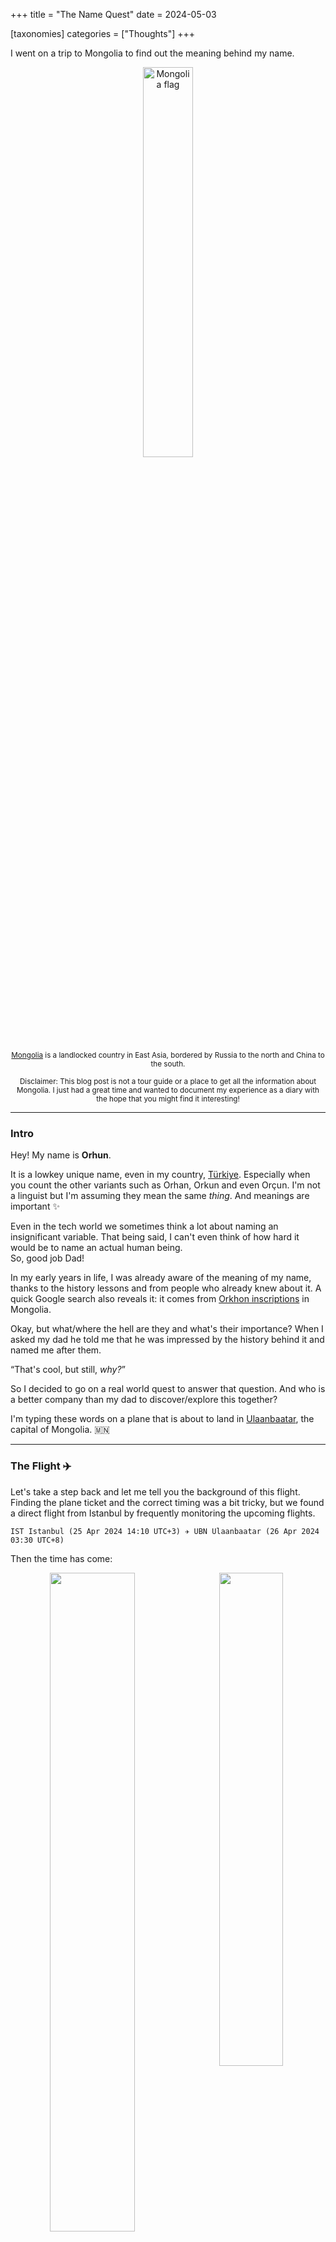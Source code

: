 +++
title = "The Name Quest"
date = 2024-05-03

[taxonomies]
categories = ["Thoughts"]
+++

I went on a trip to Mongolia to find out the meaning behind my name.

<!-- more -->

<center>

<img alt="Mongolia flag" src="https://static.orhun.dev/mn/flag.png" style="width: 40%"/>

<small><a href="https://en.wikipedia.org/wiki/Mongolia">Mongolia</a> is a landlocked country in East Asia,
bordered by Russia to the north and China to the south.</small>

<small>Disclaimer: This blog post is not a tour guide or a place to get all the information about Mongolia. I just had a great time and wanted to document my experience as a diary with the hope that you might find it interesting!</small>

</center>

---

### **Intro**

Hey! My name is **Orhun**.

It is a lowkey unique name, even in my country, [Türkiye](https://en.wikipedia.org/wiki/Turkey). Especially when you count the other variants such as Orhan, Orkun and even Orçun. I'm not a linguist but I'm assuming they mean the same _thing_. And meanings are <g>important</g> ✨

Even in the tech world we sometimes think a lot about naming an insignificant variable. That being said, I can't even think of how hard it would be to name an actual human being.  
So, good job Dad!

In my early years in life, I was already aware of the meaning of my name, thanks to the history lessons and from people who already knew about it. A quick Google search also reveals it: it comes from [<g>Orkhon inscriptions</g>](https://en.wikipedia.org/wiki/Orkhon_inscriptions) in Mongolia.

Okay, but what/where the hell are they and what's their importance? When I asked my dad he told me that he was impressed by the history behind it and named me after them.

<q>That's cool, but still, _why?_</q>

So I decided to go on a real world quest to answer that question. And who is a better company than my dad to discover/explore this together?

I'm typing these words on a plane that is about to land in [Ulaanbaatar](https://en.wikipedia.org/wiki/Ulaanbaatar), the capital of Mongolia. 🇲🇳

---

### **The Flight** ✈️

Let's take a step back and let me tell you the background of this flight. Finding the plane ticket and the correct timing was a bit tricky, but we found a direct flight from Istanbul by frequently monitoring the upcoming flights.

```
IST Istanbul (25 Apr 2024 14:10 UTC+3) ✈️ UBN Ulaanbaatar (26 Apr 2024 03:30 UTC+8)
```

Then the time has come:

<center>
<img src="https://static.orhun.dev/mn/flight/ticket.jpg" width="52%" align="left"/>
<img src="https://static.orhun.dev/mn/flight/miat.jpg" width="45%"/>
<br>
<img src="https://static.orhun.dev/mn/flight/last-call.jpg" width="45%"/>
</center>

Loved the name of the plane!

<center>

<img src="https://static.orhun.dev/mn/flight/plane.jpg" width="60%" align="left"/>

<img src="https://static.orhun.dev/mn/flight/info.jpg" width="36%"/>

</center>

It was my first time flying with [MIAT Mongolian Airlines](https://en.wikipedia.org/wiki/MIAT_Mongolian_Airlines) (duh!) and I'm pretty happy with the experience/food!

<center>

<details>
<summary>Spoiler: Food 🥪 (click here to view)</summary>

<img src="https://static.orhun.dev/mn/flight/food.jpg" width="90%"/>

</details>

Most of the flight is spent with writing Rust btw! 🦀

<img src="https://static.orhun.dev/mn/flight/rust.jpg" width="80%"/>

<small>

I also watched some stuff, most notably the Barbie movie 🫠

</small>

</center>

---

### **Arrival** 🛬

We arrived in Ulaanbaatar at roughly 3 AM. There wasn't much to see in the city at that hour but our friend who picked us up from the airport was kind enough to fill us in with some general information:

|            |                                                            |
| ---------- | ---------------------------------------------------------- |
| Population | 3.3 million (+ 90 million animals (wow?))                  |
| Size       | 6 million sq km                                            |
| Landscapes | Steppes, deserts, mountains                                |
| Economy    | Agriculture, mining, herding                               |
| Religion   | Tibetan Buddhism (Lamaism), Shamanism, Islam, Christianity |

This means it is a big country with not a lot of people, but a lot of animals! 🐄🐎🐑

Also, we drove though the [Ankara Street](https://maps.app.goo.gl/8QTHnhZRbhyme6389) which is next to the [Atatürk School](https://maps.app.goo.gl/883CipyZfcdoaaGJ8).

<center>

<img src="https://static.orhun.dev/mn/arrival/lights.jpg" width="70%"/>

</center>

For me, it is always nice to see these things related to Türkiye! The lights in that street were actually brought from Ankara too.

Another interesting thing was there were a lot of Karaoke places. Apparently, it is a big thing in Mongolia.

<center>

It was a long travel, but we made it:

<img src="https://static.orhun.dev/mn/arrival/clocks.jpg" width="70%"/>

I'm in the hotel and gotta sleep now, cya tomorrow.

</center>

---

### **1st Day** 1️⃣

Started the day off with gas station coffee. The traffic was a real problem here.

<center>

<img src="https://static.orhun.dev/mn/1/coffee.jpg" width="48%" align="left"/>
<img src="https://static.orhun.dev/mn/1/traffic3.jpg" width="48%"/>

</center>

But I solved my realest problem, the internet, by buying a SIM card:

<center>

<img src="https://static.orhun.dev/mn/1/sim.jpg" width="70%"/>

</center>

Today I'm visiting the [<g>Tonyukuk inscriptions</g>](https://en.wikipedia.org/wiki/Tonyukuk_inscriptions) near [Nalaikh](https://en.wikipedia.org/wiki/Nalaikh).

The importance of this is it's the first inscription stone that mentions the word "Turk".

> The Tonyukuk inscriptions are Turkic inscriptions of the 8th century located in Nalaikh, Ulaanbaatar, Mongolia.
>
> They are the _oldest written attestations_ of the Turkic language family, predating the Orkhon inscriptions by several years.
>
> They are often confused with, or considered as a part of, the Orkhon inscriptions, although the Orkhon inscriptions are actually located about 360 kilometres (220 mi) to the west.

On the way, we stopped for the [Friday Prayer](https://en.wikipedia.org/wiki/Friday_prayer) and visited the Konya Kültür Merkezi. It was a magnificent cultural experience to speak Turkish with the Kazakh muslims.

<center>

<img src="https://static.orhun.dev/mn/1/mosque.jpg" width="75%"/>

<small>

One thing that they joked about was Turks immigrating from Mongolia on horses,  
while they stayed because they ate their horses. Okay.

</small>

<img src="https://static.orhun.dev/mn/1/road.jpg" width="48%" align="left"/>

<img src="https://static.orhun.dev/mn/1/tonyukuk1.jpg" width="48%"/>

</center>

Then we arrived at the actual destination, here is how the [Tonyukuk inscriptions](https://en.wikipedia.org/wiki/Tonyukuk_inscriptions) looked like:

<center>

<img src="https://static.orhun.dev/mn/1/tonyukuk2.jpg" width="100%"/>

</center>

> The Tonyukuk Inscription is an ancient stone monument from the 8th century, detailing the achievements of Tonyukuk, a prominent official and military strategist of the [Göktürk Khaganate](https://en.wikipedia.org/wiki/First_Turkic_Khaganate).
>
> It offers insights into the empire's politics, military campaigns, and mentions Turkic shamanism.

<g>Tonyukuk</g> is a very important figure in the Turkish history.

<details>
<summary>Click here for introduction</summary>

<center>

<img src="https://static.orhun.dev/mn/1/tonyukuk-intro.jpg" width="90%"/>

</center>

</details>

The historical value of these writings were unimaginably priceless.

<center>

<img src="https://static.orhun.dev/mn/1/tonyukuk3.jpg" width="100%"/>

We also visited the security guard's tent next to the building, which was a nice place:

<img src="https://static.orhun.dev/mn/1/tent.jpg" width="70%"/>

Also, it turns out this is a temporary site and they are in the process of building the actual museum very close to it:

<img src="https://static.orhun.dev/mn/1/museum2.jpg" width="100%"/>

Hoping the visit again in the future when the Tonyukuk museum is complete!

<img src="https://static.orhun.dev/mn/1/museum1.jpg" width="80%"/>

</center>

The next thing that I remember, I was taking a nap until we arrived at this absolutely mind blowing thing:

<center>

<img src="https://static.orhun.dev/mn/1/genghis-khan1.jpg" width="100%"/>

</center>

Yes, it is a gigantic shiny mighty [<g>Genghis Khan</g>](https://en.wikipedia.org/wiki/Genghis_Khan) statue, in the middle of a large steppe.

> Genghis Khan was the founder and first Great Khan of the [Mongol Empire](https://en.wikipedia.org/wiki/Mongol_Empire), which became the largest contiguous empire in history after his conquests in the early 13th century.
>
> He is renowned for his military brilliance, leadership, and the unification of nomadic Mongol tribes into a formidable force that reshaped Eurasian history.

<center>

<img src="https://static.orhun.dev/mn/1/genghis-khan2.jpg" width="50%" align="left"/>
<img src="https://static.orhun.dev/mn/1/genghis-khan5.jpg" width="50%"/>

</center>

In fact, it is a museum, you can go inside and explore a bit about the history of Mongolia and Genghis Khan. One of the interesting things was this huge boot:

<center>

<img src="https://static.orhun.dev/mn/1/boot.jpg" width="60%"/>

</center>

This is a boot specially designed to hide the direction of your footprints. For example, your enemies will see the same oval shape on the snow and they be like "Is he going forwards this way or backwards?". Cool trick.

You can also climb the statue from inside and get an amazing view.

<center>

<img src="https://static.orhun.dev/mn/1/genghis-khan3.jpg" width="50%" align="left"/>
<img src="https://static.orhun.dev/mn/1/view.jpg" width="50%"/>

</center>

There are also touristic activities that you can do outside:

<center>

<img src="https://static.orhun.dev/mn/1/eagle.jpg" width="100%"/>

</center>

<br>

<img src="https://static.orhun.dev/mn/1/archery.jpg" width="50%" align="left"/>

<p align="right">
<center>
<video controls width="40%">
  <source src="https://static.orhun.dev/mn/1/archery.mp4" type="video/mp4">
  Your browser does not support the video tag.
</video>
</center>
</p>

Ended the day with some good Mongolian food.

<details>
<summary>Spoiler: Food 🥪</summary>

<img src="https://static.orhun.dev/mn/1/food.jpg" width="90%"/>

</details>

The rest is just resting & coding in the hotel. Big day tomorrow.

---

### **2nd Day** 2️⃣

Today is the day.

I'm heading to [Kharkhorin](https://en.wikipedia.org/wiki/Kharkhorin) (the ancient capital of the Mongol Empire) to see the [<g>Orkhon inscriptions</g>](https://en.wikipedia.org/wiki/Orkhon_inscriptions) attributed to two Turkic princes, [Kul Tigin](https://en.wikipedia.org/wiki/Kul_Tigin) and his brother [Bilge Khagan](https://en.wikipedia.org/wiki/Bilge_Qaghan).

> The Orkhon Inscriptions, are ancient Turkic artifacts from the 8th century, found in Mongolia's Orkhon Valley.
>
> These inscriptions, carved on stone monuments, commemorate the achievements of the Turkic leaders and the Göktürk Khaganate's history.
>
> They provide valuable insights into the early Turkic peoples' language, culture, and political organization, shaping our understanding of Central Asian history.

We hit the road pretty early because it will take about 6 hours to reach there.

Our driver (төгөлдөр/töglödör - his name means piano!) was pretty cool!

<center>

<img src="https://static.orhun.dev/mn/2/driver1.jpg" width="58%" align="left"/>
<img src="https://static.orhun.dev/mn/2/driver2.jpg" width="40%"/>

</center>

<small>⠀⠀And no, that's not a svastika. It has another ⠀⠀religious meaning in Mongolia apparently!</small>

Remember what I said about Karaoke here? Here are some places that I saw before we left the city center:

<center>

<img src="https://static.orhun.dev/mn/2/karaoke1.jpg" width="48%" align="left"/>
<img src="https://static.orhun.dev/mn/2/karaoke2.jpg" width="48%"/>
<br>
<img src="https://static.orhun.dev/mn/2/karaoke3.jpg" width="48%" align="left"/>
<img src="https://static.orhun.dev/mn/2/karaoke4.jpg" width="48%"/>

</center>

The rest of the road was endless steppes/deserts with some animals hanging out freely (mostly horses, cows and, sheep):

<center>

<img src="https://static.orhun.dev/mn/2/road2.jpg" width="48%" align="left"/>

<img src="https://static.orhun.dev/mn/2/road1.jpg" width="48%"/>

</center>

<br>

<center>
<video controls width="60%">
  <source src="https://static.orhun.dev/mn/2/road.mp4" type="video/mp4">
  Your browser does not support the video tag.
</video>
</center>

As always, good food during lunch:

<details>
<summary>Spoiler: Food 🥪</summary>

<img src="https://static.orhun.dev/mn/2/food1.jpg" width="90%"/>

</details>

But... we were still in the middle of nowhere:

<center>

<img src="https://static.orhun.dev/mn/2/road3.jpg" width="70%"/>

</center>

We first decided to make a stop at [<g>Erdene Zuu Monastery</g>](https://en.wikipedia.org/wiki/Erdene_Zuu_Monastery) since it was on our way. It is one of the significant places that helped Buddhism to spread across Mongolia.

<center>

<img src="https://static.orhun.dev/mn/2/monastery1.jpg" width="48%" align="left"/>
<img src="https://static.orhun.dev/mn/2/monastery2.jpg" width="48%"/>

</center>

The buildings there were pretty interesting and we actually had the chance to witness a Buddhist praying session. No recording of it due to obvious reasons.

<center>

<img src="https://static.orhun.dev/mn/2/monastery3.jpg" width="48%" align="left"/>
<img src="https://static.orhun.dev/mn/2/monastery4.jpg" width="48%"/>

</center>

Next stop, [Kharkhorin Museum](https://maps.app.goo.gl/Ls1qPDaD1UkS4BBL6):

<center>

<img src="https://static.orhun.dev/mn/2/museum1.jpg" width="80%"/>
<br>
<img src="https://static.orhun.dev/mn/2/museum2.jpg" width="48%"/>

</center>

There we learned a ton about [Kharkhorin city](https://en.wikipedia.org/wiki/Kharkhorin), such as:

- Ancient capital of the Mongol Empire
- Founded by Genghis Khan in the 13th century
- Strategic hub of trade and diplomacy on the Silk Road
- Important archaeological site revealing insights into Mongol history

Also, and most importantly, I was finally getting close to the meaning of my name, which is being the _Orkhon Valley_.

<center>

<img src="https://static.orhun.dev/mn/2/museum3.jpg" width="90%"/>

Very close! But it's not there yet.

</center>

Learned about Turkic origins in Mongolia as well:

<center>

<img src="https://static.orhun.dev/mn/2/museum4.jpg" width="90%"/>

</center>

Btw, do you remember the name of the plane on my arrival? Here is where it comes from:

<center>

<img src="https://static.orhun.dev/mn/2/museum5.jpg" width="90%"/>

</center>

> [<g>Khubilai Khan</g>](https://en.wikipedia.org/wiki/Kublai_Khan), the grandson of Genghis Khan, founded the Yuan Dynasty in China, expanding the Mongol Empire's influence into East Asia. He established Khanbaliq, modern-day Beijing, as his capital.

Okay, it was time to visit the most important place.

Notably, we traveled along a road with a Turkish name to reach there.

<center>

<img src="https://static.orhun.dev/mn/2/road4.jpg" width="80%"/>

</center>

And here it is! In the middle of nowhere, not looking very mighty, but you can't imagine what's inside!

<center>

<img src="https://static.orhun.dev/mn/2/orhun1.jpg" width="70%"/>

</center>

We actually had to ask the people living near the building for the keys. They helped us get in and I'm guessing we had a bargain about the ticket prices. Anyhoo, they were cool! Look at this Mongolian kid posing with his doggo, the absolute boss of the place:

<center>

<img src="https://static.orhun.dev/mn/2/doggo1.jpg" width="80%"/>
<small>One of my favorite pictures from this trip!</small>
<img src="https://static.orhun.dev/mn/2/doggo2.jpg" width="60%"/>

<small>But eventually he got caught lol</small>

<img src="https://static.orhun.dev/mn/2/doggo3.jpg" width="70%"/>

Anyways, we are finally inside. Big moment.

<img src="https://static.orhun.dev/mn/2/orhun2.jpg" width="60%"/>

</center>

Ladies and gentlemen... here they are.

---

<center>

<img src="https://static.orhun.dev/mn/2/bilge-khan1.jpg" width="48%" align="left"/>
<img src="https://static.orhun.dev/mn/2/kulitegin1.jpg" width="48%"/>

</center>

---

> The [<g>Orkhon inscriptions</g>](https://en.wikipedia.org/wiki/Orkhon_inscriptions) hold immense historical significance as they represent one of the earliest known examples of written Old Turkic language.
>
> These inscriptions provide valuable insights into the culture, language, and political organization of the Turkic peoples during the time of the [Göktürks](https://en.wikipedia.org/wiki/G%C3%B6kt%C3%BCrks).
>
> They are considered a UNESCO World Heritage Site and are pivotal in understanding the early development of Turkic scripts and the history of Central Asia.

Isn't this crazy?

<center>

<img src="https://static.orhun.dev/mn/2/bilge-khan2.jpg" width="48%" align="left"/>
<img src="https://static.orhun.dev/mn/2/kulitegin2.jpg" width="48%"/>

</center>

They gone unnoticed for more than 1000 years and in 19th century they were discovered and deciphered. This discovery sparked significant interest and lead to a deeper understanding of Turkic history, language, and culture.

<center>

<img src="https://static.orhun.dev/mn/2/inscriptions1.jpg" width="100%"/>

I'm glad to have this meaningful name.

<img src="https://static.orhun.dev/mn/2/orhun3.jpg" width="55%" align="left"/>
<img src="https://static.orhun.dev/mn/2/orhun4.jpg" width="41%"/>

</center>

Just to show what inscriptions looked like when they were found, they put a replica outside:

<center>

<img src="https://static.orhun.dev/mn/2/inscriptions2.jpg" width="90%"/>

Very remote place, absolutely mind blowing.

</center>

After this, we went had dinner (apparently meat is another big thing here next to karaoke):

<details>
<summary>Spoiler: Food 🥪</summary>

<img src="https://static.orhun.dev/mn/2/food2.jpg" width="90%"/>

</details>

<br>

<details>
<summary>Bonus Content</summary>

<center>

<img src="https://static.orhun.dev/mn/2/p-stone1.jpg" width="80%"/>

</center>

<details>
<summary>Show me the thing!</summary>

<center>

<img src="https://static.orhun.dev/mn/2/p-stone2.jpg" width="80%"/>

They first made it 2 meters but apparently some people got disturbed by it so they re-made it like this.

</center>

</details>

</details>

We are staying in Kharkhorin today at [Secret of the Silk Road Resort](https://maps.app.goo.gl/J6Y6yMa9M4PjhRuK7), since it is not feasible to go back to Ulaanbaatar. Well, we are staying in a...

<center>

<img src="https://static.orhun.dev/mn/2/resort1.jpg" width="48%" align="left"/>
<img src="https://static.orhun.dev/mn/2/resort2.jpg" width="48%"/>

</center>

It was very cozy!

---

### **3rd Day** 3️⃣

Woke up to this scenery with this Mongol doggo:

<center>

<img src="https://static.orhun.dev/mn/3/doggo1.jpg" width="80%"/>
<br>
<img src="https://static.orhun.dev/mn/3/doggo2.jpg" width="70%"/>

</center>

Loving this hotel... or resort, idk. It is really cool!

<center>

<img src="https://static.orhun.dev/mn/3/resort1.jpg" width="80%"/>
<br>
<img src="https://static.orhun.dev/mn/3/resort3.jpg" width="80%"/>

</center>

The breakfast was nice also. They put a lot of effort into the design of the place obviously.

<center>

<details>
<summary>Spoiler: Food 🥪</summary>

<img src="https://static.orhun.dev/mn/3/food1.jpg" width="90%"/>

</details>

<br>

<img src="https://static.orhun.dev/mn/3/resort2.jpg" width="80%"/>

TIL [sea buckthorn](https://en.wikipedia.org/wiki/Hippophae):

<img src="https://static.orhun.dev/mn/3/sea-buckthorn.jpg" width="50%"/>

</center>

Then we left the hotel and started heading to a Buddhist monument on a mountain.

<center>

<img src="https://static.orhun.dev/mn/3/monument.jpg" width="100%"/>

</center>

When I checked the map while we were there, I realized something:

<center>

<img src="https://static.orhun.dev/mn/3/map1.jpg" width="50%"/>

</center>

We are too damn close! This is it. This is where Orkhon inscriptions were placed at. This is where my name comes from.

<center>

<img src="https://static.orhun.dev/mn/3/orhun4.jpg" width="100%"/>

We walked down the mountain and had some amazing time in the nature, next to the [<g>Orkhon River</g>](https://en.wikipedia.org/wiki/Orkhon_River).

> The Orkhon river derives its name from the Old Turkic prefix "or" meaning "middle", and "khan" or king.
>
> The Turkish name "Orhun" is a transliteration of the word "Orkhon" and refer to this river.
>
> It holds significant cultural and historical importance due to its association with the inscriptions and the ancient Turkic peoples who inhabited the region.

The fresh air, animals, scenery... everything was just beautiful.

<img src="https://static.orhun.dev/mn/3/orhun2.jpg" width="100%"/>

</center>

It is not certain but this place might be also called [<g>Ötüken</g>](https://en.wikipedia.org/wiki/Otuken), the sacred mountain of the ancient Turks.

- It was mentioned by Bilge Khagan in the Orkhon inscriptions as "the place from where the tribes can be controlled".
- A force called _qut_ was believed to emanate from this mountain, granting the local potentate the divine right to rule all the Turkic tribes.
- It has an important place in Turkic mythology and [Tengrism](https://en.wikipedia.org/wiki/Tengrism).

In the inscriptions, Bilge Khagan advises "to not get out of the Ötüken forest", pointing out that Turks shouldn't leave this holy area (and not get tricked by the Chinese).

<center>

<img src="https://static.orhun.dev/mn/3/map2.jpg" width="50%"/>

</center>

Here, you can see Orhun at the Orhun river:

<center>

<img src="https://static.orhun.dev/mn/3/orhun3.jpg" width="100%"/>

</center>

I loved this place.

<center>

<img src="https://static.orhun.dev/mn/3/orhun5.jpg" width="48%" align="left"/>
<img src="https://static.orhun.dev/mn/3/orhun7.jpg" width="48%"/>
<br>
<img src="https://static.orhun.dev/mn/3/orhun6.jpg" width="100%" />
<br>
<img src="https://static.orhun.dev/mn/3/orhun9.jpg" width="100%"/>

</center>

Here is me skipping stones:

<center>
<video controls width="70%">
  <source src="https://static.orhun.dev/mn/3/orhun.mp4" type="video/mp4">
  Your browser does not support the video tag.
</video>
</center>

Do not swim!

<center>

<img src="https://static.orhun.dev/mn/3/donotswim.jpg" width="80%"/>

</center>

Here is the sign that says "Orhun river":

<center>

<img src="https://static.orhun.dev/mn/3/orhun11.jpg" width="100%"/>

</center>

And the map of the river:

<center>

<img src="https://static.orhun.dev/mn/3/orhun10.jpg" width="100%"/>

</center>

Hell yes! **My quest is complete**. Now it's time to go back.

We visited an actual desert on the way back:

<center>

<img src="https://static.orhun.dev/mn/3/desert1.jpg" width="100%"/>

<br>

<img src="https://static.orhun.dev/mn/3/desert2.jpg" width="100%"/>

Man, this guy...

<img src="https://static.orhun.dev/mn/3/desert3.jpg" width="80%"/>

</center>

Had some food and drove X hours back to Ulaanbaatar. What a day!

<details>
<summary>Spoiler: Food 🥪</summary>

<img src="https://static.orhun.dev/mn/3/food2.jpg" width="90%"/>

</details>

---

### **4th Day** 4️⃣

Today we are back in Ulaanbaatar, and decided to visit [TIKA](https://en.wikipedia.org/wiki/Turkish_Cooperation_and_Coordination_Agency) (Turkish Cooperation and Coordination Agency) and personally thank them for their guidance and help during our trip.

Later on, we visited a Buddhist temple located near the center. It was pretty fun!

<center>

<img src="https://static.orhun.dev/mn/4/temple.jpg" width="90%"/>

</center>

Our last historical visit was to the [<g>Genghis Khan Museum</g>](https://maps.app.goo.gl/XVASymt6269nNMiJ9). This museum is pretty big (7 floors) and covers many things including the origins of today's Mongolia. This also includes Turkish history so it was really interesting to see the remaining objects from that era and sharpen my history knowledge.

I definitely recommend visiting this museum if you ever come to Mongolia. It would take a lot of time to cover everything I saw, so here are some cool pictures from the museum instead:

<center>

<img src="https://static.orhun.dev/mn/4/genghis-khan1.jpg" width="80%"/>
<br>
<img src="https://static.orhun.dev/mn/4/genghis-khan2.jpg" width="55%" align="left" />
<img src="https://static.orhun.dev/mn/4/genghis-khan3.jpg" width="41%"/>
<br>
<img src="https://static.orhun.dev/mn/4/genghis-khan4.jpg" width="55%" align="left"/>
<img src="https://static.orhun.dev/mn/4/genghis-khan6.jpg" width="41%"/>
<br>
<img src="https://static.orhun.dev/mn/4/genghis-khan5.jpg" width="80%" />

</center>

And here you can see the locations of 3 inscriptions (Tonyukuk, Bilge Khan, Kultigin) marked with red:

<center>

<img src="https://static.orhun.dev/mn/4/genghis-khan7.jpg" width="80%"/>

</center>

A shaman and some cool painting:

<center>
<img src="https://static.orhun.dev/mn/4/genghis-khan9.jpg" width="48%" align="left"/>
<img src="https://static.orhun.dev/mn/4/genghis-khan10.jpg" width="48%"/>

</center>

The rest of the day was mostly chilling in a café, having dinner and resting before the flight.

<center>

<img src="https://static.orhun.dev/mn/4/cafe.jpg" width="80%"/>
<br>

</center>

<details>
<summary>Spoiler: Food 🥪</summary>

<img src="https://static.orhun.dev/mn/4/food.jpg" width="90%"/>

</details>

<br>

<details>
<summary>Bonus Content</summary>

The minibar was full of minivodka in our hotel :D

<img src="https://static.orhun.dev/mn/3/vodka.jpg" width="70%"/>

</details>

---

### **The Return** ✈️

The return was kind of eventless. 8 hour flight, sleeping, listening to music, doing stuff - you know.

<center>

<img src="https://static.orhun.dev/mn/4/map1.jpg" width="48%" align="left" />
<img src="https://static.orhun.dev/mn/4/map2.jpg" width="48%"/>

</center>

I'm typing these words while heading back home and I still can't grasp what happened in the last 3-4 days. It was a crazy experience.

<center>

<img src="https://static.orhun.dev/mn/return/1.jpg" width="70%"/>

<small>We are so back.</small>

</center>

Did I travel 9 thousand kilometers to learn about my name and witness its history? Yes. It was definitely worth it.

<center>

<img src="https://static.orhun.dev/mn/return/2.jpg" width="70%"/>

<small>I brought this twig from the Orkhon Valley and now it is a part of our garden.</small>

</center>

And that's it.

I'm <g>Orhun</g>, now you know me. Nice to meet you!

---

Special thanks to:

- My dad (for making all of this happen!)
- [TIKA](https://tika.gov.tr/en/) & friends (Serikbol, Roman, Samet Kalyoncu)
- Our driver (for being such a badass dude!)
- You! (for reading)

